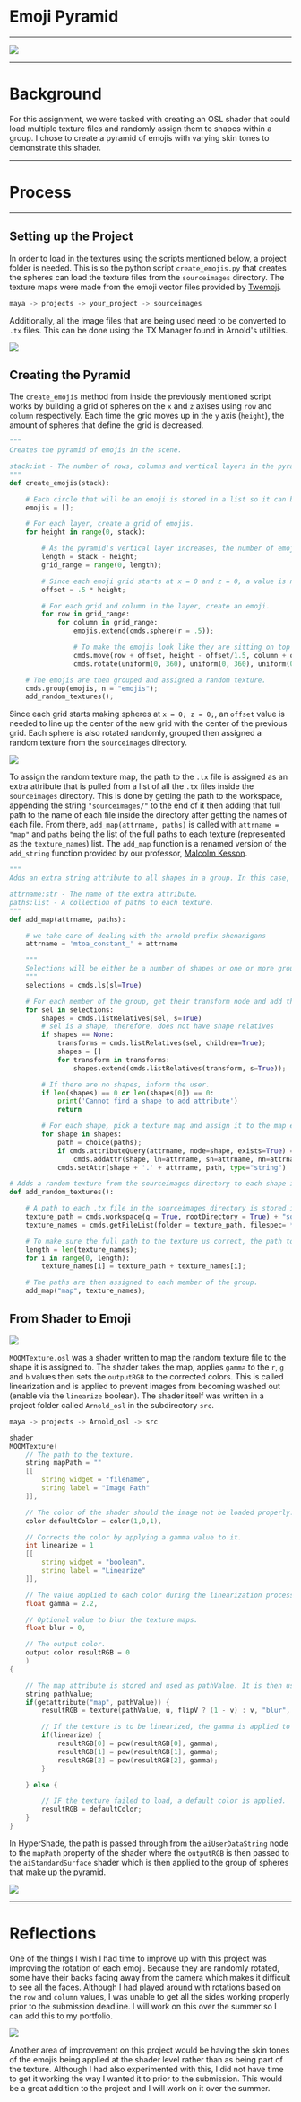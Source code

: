 # Emoji Pyramid

---

<a class="image-link" href="/assets/graphics/render-1.png" target="_blank">![](/assets/graphics/render-1.png)</a>

---

# Background

For this assignment, we were tasked with creating an OSL shader that could load multiple texture files and randomly assign them to shapes within a group. I chose to create a pyramid of emojis with varying skin tones to demonstrate this shader.

---

# Process

---

## Setting up the Project

In order to load in the textures using the scripts mentioned below, a project folder is needed. This is so the python script `create_emojis.py` <a href="https://github.com/deyvahn/emoji-pyramid/blob/master/create_emojis.py" target="_blank"><i class="ri-github-fill"></i></a> that creates the spheres can load the texture files from the `sourceimages` directory. The texture maps were made from the emoji vector files provided by [Twemoji](https://github.com/twitter/twemoji).

```cpp
maya -> projects -> your_project -> sourceimages
```

Additionally, all the image files that are being used need to be converted to `.tx` files. This can be done using the TX Manager found in Arnold's utilities.

<a class="image-link" href="/assets/graphics/tx-manager.png" target="_blank">![](/assets/graphics/tx-manager.png)</a>

## Creating the Pyramid

The `create_emojis` method from inside the previously mentioned script works by building a grid of spheres on the `x` and `z` axises using `row` and `column` respectively. Each time the grid moves up in the `y` axis (`height`), the amount of spheres that define the grid is decreased.

```python
"""
Creates the pyramid of emojis in the scene.

stack:int - The number of rows, columns and vertical layers in the pyramid.
"""
def create_emojis(stack):

    # Each circle that will be an emoji is stored in a list so it can be grouped later.
	emojis = [];

    # For each layer, create a grid of emojis.
	for height in range(0, stack):

        # As the pyramid's vertical layer increases, the number of emojis in it decreases.
		length = stack - height;
		grid_range = range(0, length);

        # Since each emoji grid starts at x = 0 and z = 0, a value is needed to move the center of each layer so they line up with the center of the previous grid.
		offset = .5 * height;

        # For each grid and column in the layer, create an emoji.
		for row in grid_range:
			for column in grid_range:
				emojis.extend(cmds.sphere(r = .5));

                # To make the emojis look like they are sitting on top of each other, the height offset is divided by 1.5.
				cmds.move(row + offset, height - offset/1.5, column + offset);
				cmds.rotate(uniform(0, 360), uniform(0, 360), uniform(0, 360));

    # The emojis are then grouped and assigned a random texture.
	cmds.group(emojis, n = "emojis");
	add_random_textures();
```

Since each grid starts making spheres at `x = 0; z = 0;`, an `offset` value is needed to line up the center of the new grid with the center of the previous grid. Each sphere is also rotated randomly, grouped then assigned a random texture from the `sourceimages` directory.

<a class="image-link" href="/assets/graphics/ui-spheres.png" target="_blank">![](/assets/graphics/ui-spheres.png)</a>

To assign the random texture map, the path to the `.tx` file is assigned as an extra attribute that is pulled from a list of all the `.tx` files inside the `sourceimages` directory. This is done by getting the path to the workspace, appending the string `"sourceimages/"` to the end of it then adding that full path to the name of each file inside the directory after getting the names of each file. From there, `add_map(attrname, paths)` is called with `attrname = "map"` and `paths` being the list of the full paths to each texture (represented as the `texture_names`) list. The `add_map` function is a renamed version of the `add_string` function provided by our professor, [Malcolm Kesson](https://fundza.com).

```python
"""
Adds an extra string attribute to all shapes in a group. In this case, it is used for paths to textures.

attrname:str - The name of the extra attribute.
paths:list - A collection of paths to each texture.
"""
def add_map(attrname, paths):

	# we take care of dealing with the arnold prefix shenanigans
	attrname = 'mtoa_constant_' + attrname

	"""
	Selections will be either be a number of shapes or one or more groups that contain shapes.
	"""
	selections = cmds.ls(sl=True)

    # For each member of the group, get their transform node and add them to the shape list.
	for sel in selections:
		shapes = cmds.listRelatives(sel, s=True)
		# sel is a shape, therefore, does not have shape relatives
		if shapes == None:
			transforms = cmds.listRelatives(sel, children=True);
			shapes = []
			for transform in transforms:
				shapes.extend(cmds.listRelatives(transform, s=True));

        # If there are no shapes, inform the user.
		if len(shapes) == 0 or len(shapes[0]) == 0:
			print('Cannot find a shape to add attribute')
			return

        # For each shape, pick a texture map and assign it to the map extra attribute.
		for shape in shapes:
			path = choice(paths);
			if cmds.attributeQuery(attrname, node=shape, exists=True) == False:
				cmds.addAttr(shape, ln=attrname, sn=attrname, nn=attrname, k=True, dt='string')
			cmds.setAttr(shape + '.' + attrname, path, type="string")

# Adds a random texture from the sourceimages directory to each shape in a group.
def add_random_textures():

    # A path to each .tx file in the sourceimages directory is stored in a list.
	texture_path = cmds.workspace(q = True, rootDirectory = True) + "sourceimages/";
	texture_names = cmds.getFileList(folder = texture_path, filespec='*.tx');

    # To make sure the full path to the texture us correct, the path to the workspace is appended to the front.
    length = len(texture_names);
	for i in range(0, length):
		texture_names[i] = texture_path + texture_names[i];

    # The paths are then assigned to each member of the group.
	add_map("map", texture_names);
```

## From Shader to Emoji

<a class="image-link" href="/assets/graphics/render-2.png" target="_blank">![](/assets/graphics/render-2.png)</a>

`MOOMTexture.osl` <a href="https://github.com/deyvahn/emoji-pyramid/blob/master/MOOMTexture.osl" target="_blank"><i class="ri-github-fill"></i></a> was a shader written to map the random texture file to the shape it is assigned to. The shader takes the map, applies `gamma` to the `r`, `g` and `b` values then sets the `outputRGB` to the corrected colors. This is called linearization and is applied to prevent images from becoming washed out (enable via the `linearize` boolean). The shader itself was written in a project folder called `Arnold_osl` in the subdirectory `src`.

```cpp
maya -> projects -> Arnold_osl -> src
```

```cpp
shader
MOOMTexture(
	// The path to the texture.
	string mapPath = ""
	[[
		string widget = "filename",
		string label = "Image Path"
	]],

	// The color of the shader should the image not be loaded properly.
	color defaultColor = color(1,0,1),

	// Corrects the color by applying a gamma value to it.
	int linearize = 1
	[[
		string widget = "boolean",
		string label = "Linearize"
	]],

	// The value applied to each color during the linearization process.
	float gamma = 2.2,

	// Optional value to blur the texture maps.
	float blur = 0,

	// The output color.
	output color resultRGB = 0
	)
{

	// The map attribute is stored and used as pathValue. It is then used to load the texture.
	string pathValue;
	if(getattribute("map", pathValue)) {
		resultRGB = texture(pathValue, u, flipV ? (1 - v) : v, "blur", blur);

		// If the texture is to be linearized, the gamma is applied to it.
		if(linearize) {
			resultRGB[0] = pow(resultRGB[0], gamma);
			resultRGB[1] = pow(resultRGB[1], gamma);
			resultRGB[2] = pow(resultRGB[2], gamma);
		}

	} else {

		// IF the texture failed to load, a default color is applied.
		resultRGB = defaultColor;
	}
}

```

In HyperShade, the path is passed through from the `aiUserDataString` node to the `mapPath` property of the shader where the `outputRGB` is then passed to the `aiStandardSurface` shader which is then applied to the group of spheres that make up the pyramid.

<a class="image-link" href="/assets/graphics/hypershade.PNG" target="_blank">![](/assets/graphics/hypershade.PNG)</a>

---

# Reflections

One of the things I wish I had time to improve up with this project was improving the rotation of each emoji. Because they are randomly rotated, some have their backs facing away from the camera which makes it difficult to see all the faces. Although I had played around with rotations based on the `row` and `column` values, I was unable to get all the sides working properly prior to the submission deadline. I will work on this over the summer so I can add this to my portfolio.

<a class="image-link" href="/assets/graphics/render-3.png" target="_blank">![](/assets/graphics/render-3.png)</a>

Another area of improvement on this project would be having the skin tones of the emojis being applied at the shader level rather than as being part of the texture. Although I had also experimented with this, I did not have time to get it working the way I wanted it to prior to the submission. This would be a great addition to the project and I will work on it over the summer.
